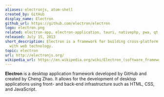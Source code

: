 ```yaml
---
aliases: electronjs, atom-shell
created_by: GitHub
display_name: Electron
github_url: https://github.com/electron/electron
logo: electron.png
related: electron-app, electron-application, tauri, nativephp, pwa, qt, hta, cross-platform, wails
released: July 15, 2013
short_description: Electron is a framework for building cross-platform desktop applications
  with web technology.
topic: electron
url: http://electronjs.org/
wikipedia_url: https://en.wikipedia.org/wiki/Electron_(software_framework)
---
```

**Electron** is a desktop application framework developed by GitHub and created by Cheng Zhao. It allows for the development of desktop applications using front- and back-end infrastructure such as HTML, CSS, and JavaScript.
